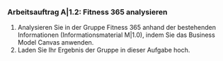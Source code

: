 <!--include-start-->
### Arbeitsauftrag A|1.2: Fitness 365 analysieren

1. Analysieren Sie in der Gruppe Fitness 365 anhand der bestehenden Informationen (Informationsmaterial M|1.0), indem Sie das Business Model Canvas anwenden.
2. Laden Sie Ihr Ergebnis der Gruppe in dieser Aufgabe hoch.
<!--include-end-->